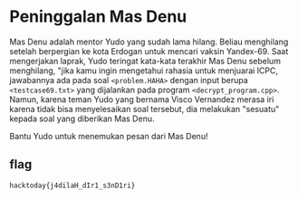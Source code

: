 # Peninggalan Mas Denu
Mas Denu adalah mentor Yudo yang sudah lama hilang. Beliau menghilang setelah berpergian ke kota Erdogan untuk mencari vaksin Yandex-69. Saat mengerjakan laprak, Yudo teringat kata-kata terakhir Mas Denu sebelum menghilang, "jika kamu ingin mengetahui rahasia untuk menjuarai ICPC, jawabannya ada pada soal `<problem.HAHA>` dengan input berupa `<testcase69.txt>` yang dijalankan pada program `<decrypt_program.cpp>`. Namun, karena teman Yudo yang bernama Visco Vernandez merasa iri karena tidak bisa menyelesaikan soal tersebut, dia melakukan "sesuatu" kepada soal yang diberikan Mas Denu.

Bantu Yudo untuk menemukan pesan dari Mas Denu!

## flag
`hacktoday{j4dilaH_dIr1_s3nD1ri}`
